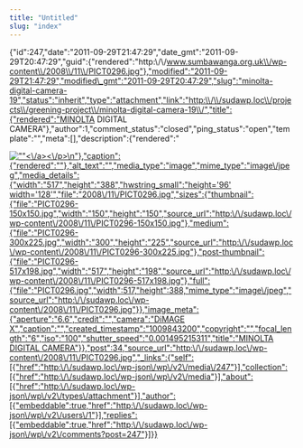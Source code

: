 ```yaml
---
title: "Untitled"
slug: "index"
---
```


{"id":247,"date":"2011-09-29T21:47:29","date\_gmt":"2011-09-29T20:47:29","guid":{"rendered":"http:\\/\\/www.sumbawanga.org.uk\\/wp-content\\/2008\\/11\\/PICT0296.jpg"},"modified":"2011-09-29T21:47:29","modified\_gmt":"2011-09-29T20:47:29","slug":"minolta-digital-camera-19","status":"inherit","type":"attachment","link":"http:\\/\\/sudawp.loc\\/projects\\/greening-project\\/minolta-digital-camera-19\\/","title":{"rendered":"MINOLTA DIGITAL CAMERA"},"author":1,"comment\_status":"closed","ping\_status":"open","template":"","meta":\[\],"description":{"rendered":"

[![\"\"](\"http:\/\/sudawp.loc\/wp-content\/2008\/11\/PICT0296-300x225.jpg\")<\\/a><\\/p>\\n"},"caption":{"rendered":""},"alt\_text":"","media\_type":"image","mime\_type":"image\\/jpeg","media\_details":{"width":"517","height":"388","hwstring\_small":"height='96' width='128'","file":"2008\\/11\\/PICT0296.jpg","sizes":{"thumbnail":{"file":"PICT0296-150x150.jpg","width":"150","height":"150","source\_url":"http:\\/\\/sudawp.loc\\/wp-content\\/2008\\/11\\/PICT0296-150x150.jpg"},"medium":{"file":"PICT0296-300x225.jpg","width":"300","height":"225","source\_url":"http:\\/\\/sudawp.loc\\/wp-content\\/2008\\/11\\/PICT0296-300x225.jpg"},"post-thumbnail":{"file":"PICT0296-517x198.jpg","width":"517","height":"198","source\_url":"http:\\/\\/sudawp.loc\\/wp-content\\/2008\\/11\\/PICT0296-517x198.jpg"},"full":{"file":"PICT0296.jpg","width":517,"height":388,"mime\_type":"image\\/jpeg","source\_url":"http:\\/\\/sudawp.loc\\/wp-content\\/2008\\/11\\/PICT0296.jpg"}},"image\_meta":{"aperture":"6.6","credit":"","camera":"DiMAGE X","caption":"","created\_timestamp":"1009843200","copyright":"","focal\_length":"6","iso":"100","shutter\_speed":"0.001495215311","title":"MINOLTA DIGITAL CAMERA"}},"post":34,"source\_url":"http:\\/\\/sudawp.loc\\/wp-content\\/2008\\/11\\/PICT0296.jpg","\_links":{"self":\[{"href":"http:\\/\\/sudawp.loc\\/wp-json\\/wp\\/v2\\/media\\/247"}\],"collection":\[{"href":"http:\\/\\/sudawp.loc\\/wp-json\\/wp\\/v2\\/media"}\],"about":\[{"href":"http:\\/\\/sudawp.loc\\/wp-json\\/wp\\/v2\\/types\\/attachment"}\],"author":\[{"embeddable":true,"href":"http:\\/\\/sudawp.loc\\/wp-json\\/wp\\/v2\\/users\\/1"}\],"replies":\[{"embeddable":true,"href":"http:\\/\\/sudawp.loc\\/wp-json\\/wp\\/v2\\/comments?post=247"}\]}}](http:\/\/sudawp.loc\/wp-content\/2008\/11\/PICT0296.jpg)